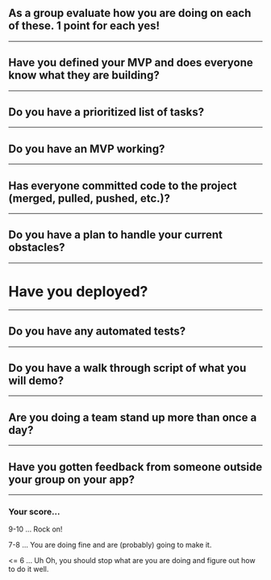 ## As a group evaluate how you are doing on each of these.  1 point for each yes!

---

## Have you defined your MVP and does everyone know what they are building?

---

## Do you have a prioritized list of tasks?

---

## Do you have an MVP working?

---

## Has everyone committed code to the project (merged, pulled, pushed, etc.)?

---

## Do you have a plan to handle your current obstacles?

---

# Have you deployed?

---

## Do you have any automated tests?

---

## Do you have a walk through script of what you will demo?

---

## Are you doing a team stand up more than once a day?

---

## Have you gotten feedback from someone outside your group on your app?

---

### Your score...

9-10 ... Rock on!

7-8  ... You are doing fine and are (probably) going to make it.

<= 6 ... Uh Oh, you should stop what are you are doing and figure out how to do it well.

